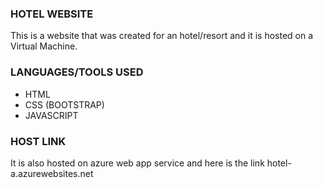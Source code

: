 <div>
    <h3>HOTEL WEBSITE</h3>
    <p>This is a website that was created for an hotel/resort and it is hosted on a Virtual Machine.</p>
</div>

<div>
    <h3>LANGUAGES/TOOLS USED</h3>
    <ul>
        <li>HTML</li>
        <li>CSS (BOOTSTRAP)</li>
        <li>JAVASCRIPT</li>
    </ul>
</div>

<div>
    <h3>HOST LINK</h3>
    <p> It is  also hosted on azure web app service and here is the link hotel-a.azurewebsites.net</p>
</div>
